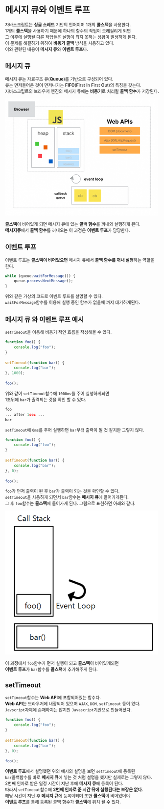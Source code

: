 # 메시지 큐와 이벤트 루프

자바스크립트는 **싱글 스레드** 기반의 언어이며 1개의 **콜스택**을 사용한다.<br/>
1개의 **콜스택**을 사용하기 때문에 하나의 함수의 작업이 오래걸리게 되면<br/>
그 이후에 실행될 다른 작업들은 실행이 되지 못하는 상황이 발생하게 된다.<br/>
이 문제를 해결하기 위하여 **비동기 콜백** 방식을 사용하고 있다.<br/>
이와 관련된 내용이 **메시지 큐**와 **이벤트 루프**다.

## 메시지 큐

메시지 큐는 자료구조 큐(**Queue**)를 기반으로 구성되어 있다.<br/>
큐는 먼저들어온 것이 먼저나가는 **FIFO**(**F**irst **I**n **F**irst **O**ut)의 특징을 갖는다.<br/>
자바스크립트의 브라우저 엔진의 메시지 큐에는 **비동기**로 처리될 **콜백 함수**가 저장된다.<br/>

<img src="./images/1.png" width="500"/>

**콜스택**이 비어있게 되면 메시지 큐에 있는 **콜백 함수**를 꺼내와 실행하게 된다.<br/>
**메시지큐**에서 **콜백 함수**를 꺼내오는 이 과정은 **이벤트 루프**가 담당한다.<br/>

## 이벤트 루프

이벤트 루프는 **콜스택이 비어있으면** 메시지 큐에서 **콜백 함수를 꺼내 실행**하는 역할을 한다.<br/>

```javascript
while (queue.waitForMessage()) {
    queue.processNextMessage();
}
```

위와 같은 가상의 코드로 이벤트 루프를 설명할 수 있다.<br/>
`waitForMessage`함수를 이용해 실행 중인 함수가 없을때 까지 대기하게된다.<br/>

## 메시지 큐 와 이벤트 루프 예시

`setTimeout`을 이용해 비동기 적인 흐름을 작성해볼 수 있다.<br/>

```javascript
function foo() {
    console.log("foo");
}

setTimeout(function bar() {
    console.log("bar");
}, 1000);

foo();
```

위와 같이 `setTimeout`함수에 `1000ms`를 주어 실행하게되면<br/>
1초뒤에 `bar`가 출력되는 것을 확인 할 수 있다.<br/>

```javascript
foo
... after 1sec ...
bar
```

`setTimeout`에 `0ms`를 주어 실행하면 `bar`부터 출력이 될 것 같지만 그렇지 않다.<br/>

```javascript
function foo() {
    console.log("foo");
}

setTimeout(function bar() {
    console.log("bar");
}, 0);

foo();
```

`foo`가 먼저 출력이 된 후 `bar`가 출력이 되는 것을 확인할 수 있다.<br/>
`setTimeout`을 사용하게 되면서 `bar`함수는 **메시지 큐**에 들어가게된다.<br/>
그 후 `foo`함수는 **콜스택**에 들어가게 된다. 그림으로 표현하면 아래와 같다.<br/>

<img src="./images/2.PNG" width="500"/>

이 과정에서 `foo`함수가 먼저 실행이 되고 **콜스택**이 비어있게되면<br/>
**이벤트 루프**가 `bar`함수를 **콜스택**에 추가해주게 된다.<br/>

## setTimeout

`setTimeout`함수는 **Web API**에 포함되어있는 함수다.<br/>
**Web API**는 브라우저에 내장되어 있으며 `AJAX`, `DOM`, `setTimeout` 등이 있다.<br/>
`Javscript`자체에 존재하지는 않지만 `Javascript`기반으로 만들어졌다.<br/>

```javascript
function foo() {
    console.log("foo");
}

setTimeout(function bar() {
    console.log("bar");
}, 0);

foo();
```

**이벤트 루프**에서 설명했던 위의 예시의 설명을 보면 `setTimeout`에 등록된<br/>
`bar`콜백함수를 바로 **메시지 큐**에 넣는 것 처럼 설명을 했지만 실제로는 그렇지 않다.<br/>
2번째 인자로 받은 일정 시간이 지난 후에 **메시지 큐**에 등록이 된다.<br/>
따라서 `setTimeout`함수에 **2번째 인자로 준 시간 뒤에 실행된다는 보장은 없다**.<br/>
해당 시간이 지난 후 **메시지 큐**에 등록이되며 또한 **콜스택**이 비어있어야<br/>
**이벤트 루프**를 통해 등록된 콜백 함수가 **콜스택**에 위치 될 수 있다.<br/>
